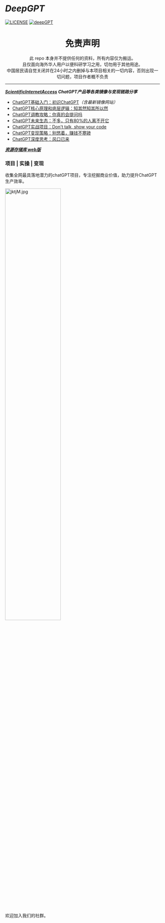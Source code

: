# ***DeepGPT***

[![LICENSE](https://img.shields.io/badge/license-DeepGPT-informational)](https://github.com/Bluehouse/DeepGPT/blob/master/LICENSE) 
[![deepGPT](https://img.shields.io/badge/link-deepgpt.com.cn-red)](https://deepgpt.com.cn)


<h1 align="center"> 免责声明 </h1>

<p align="center">
此 repo 本身并不提供任何的资料，所有内容仅为搬运。<br>
且仅面向海外华人用户以便科研学习之用，切勿用于其他用途。
<br>
中国居民请自觉关闭并在24小时之内删掉与本项目相关的一切内容，否则出现一切问题，项目作者概不负责
</p>
<hr>

***[ScientificInternetAccess](ScientificInternetAccess/) ChatGPT产品等各类镜像与变现链路分享***

* [ChatGPT基础入门：初识ChatGPT](ChatGPT基础入门/)<em>（含最新镜像网站）</em>
* [ChatGPT核心原理和底层逻辑：知其然知其所以然](ChatGPT核心原理和底层逻辑/)
* [ChatGPT调教攻略：你真的会提问吗](ChatGPT调教攻略/)
* [ChatGPT未来生态：不多，只有80%的人离不开它](ChatGPT应用生态/)
* [ChatGPT实战项目：Don't talk, show your code](ChatGPT实战项目/)
* [ChatGPT变现策略：别悠着，赚钱不寒碜](ChatGPT变现思路/)
* [ChatGPT深度思考：风口已来](ChatGPT的一些思考/)

***[资源存储库 web版](https://utmagic.com/)***

### 项目 | 实操 | 变现

收集全网最具落地潜力的chatGPT项目，专注挖掘商业价值，助力提升ChatGPT生产效率。

<img src="https://i.imgtg.com/2023/03/26/jktjM.jpg" alt="jktjM.jpg" border="0" width="60%">

欢迎加入我们的社群。

